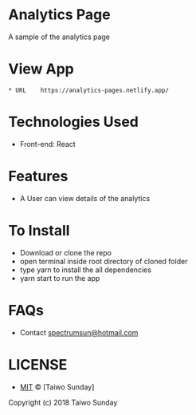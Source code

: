 # Analytics Page
A sample of the analytics page 

# View App
    * URL    https://analytics-pages.netlify.app/

# Technologies Used
   * Front-end: React

# Features
   * A User can view details of the analytics 

# To Install
* Download or clone the repo
* open terminal inside root directory of cloned folder
* type yarn to install the  all dependencies
* yarn start to run the app

# FAQs
* Contact spectrumsun@hotmail.com

# LICENSE
* [MIT](./LICENSE) © [Taiwo Sunday]

Copyright (c) 2018 Taiwo Sunday